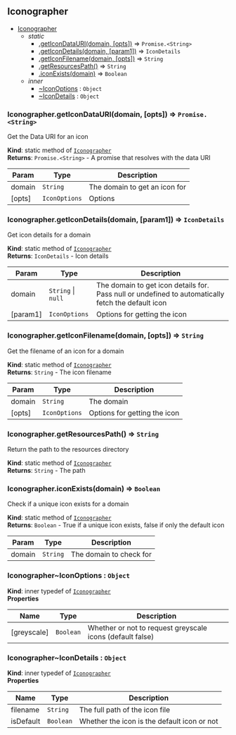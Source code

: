 <a name="module_Iconographer"></a>

## Iconographer

* [Iconographer](#module_Iconographer)
    * _static_
        * [.getIconDataURI(domain, [opts])](#module_Iconographer.getIconDataURI) ⇒ <code>Promise.&lt;String&gt;</code>
        * [.getIconDetails(domain, [param1])](#module_Iconographer.getIconDetails) ⇒ <code>IconDetails</code>
        * [.getIconFilename(domain, [opts])](#module_Iconographer.getIconFilename) ⇒ <code>String</code>
        * [.getResourcesPath()](#module_Iconographer.getResourcesPath) ⇒ <code>String</code>
        * [.iconExists(domain)](#module_Iconographer.iconExists) ⇒ <code>Boolean</code>
    * _inner_
        * [~IconOptions](#module_Iconographer..IconOptions) : <code>Object</code>
        * [~IconDetails](#module_Iconographer..IconDetails) : <code>Object</code>

<a name="module_Iconographer.getIconDataURI"></a>

### Iconographer.getIconDataURI(domain, [opts]) ⇒ <code>Promise.&lt;String&gt;</code>
Get the Data URI for an icon

**Kind**: static method of [<code>Iconographer</code>](#module_Iconographer)  
**Returns**: <code>Promise.&lt;String&gt;</code> - A promise that resolves with the data URI  

| Param | Type | Description |
| --- | --- | --- |
| domain | <code>String</code> | The domain to get an icon for |
| [opts] | <code>IconOptions</code> | Options |

<a name="module_Iconographer.getIconDetails"></a>

### Iconographer.getIconDetails(domain, [param1]) ⇒ <code>IconDetails</code>
Get icon details for a domain

**Kind**: static method of [<code>Iconographer</code>](#module_Iconographer)  
**Returns**: <code>IconDetails</code> - Icon details  

| Param | Type | Description |
| --- | --- | --- |
| domain | <code>String</code> \| <code>null</code> | The domain to get icon details for. Pass null or undefined  to automatically fetch the default icon |
| [param1] | <code>IconOptions</code> | Options for getting the icon |

<a name="module_Iconographer.getIconFilename"></a>

### Iconographer.getIconFilename(domain, [opts]) ⇒ <code>String</code>
Get the filename of an icon for a domain

**Kind**: static method of [<code>Iconographer</code>](#module_Iconographer)  
**Returns**: <code>String</code> - The icon filename  

| Param | Type | Description |
| --- | --- | --- |
| domain | <code>String</code> | The domain |
| [opts] | <code>IconOptions</code> | Options for getting the icon |

<a name="module_Iconographer.getResourcesPath"></a>

### Iconographer.getResourcesPath() ⇒ <code>String</code>
Return the path to the resources directory

**Kind**: static method of [<code>Iconographer</code>](#module_Iconographer)  
**Returns**: <code>String</code> - The path  
<a name="module_Iconographer.iconExists"></a>

### Iconographer.iconExists(domain) ⇒ <code>Boolean</code>
Check if a unique icon exists for a domain

**Kind**: static method of [<code>Iconographer</code>](#module_Iconographer)  
**Returns**: <code>Boolean</code> - True if a unique icon exists, false if only the default icon  

| Param | Type | Description |
| --- | --- | --- |
| domain | <code>String</code> | The domain to check for |

<a name="module_Iconographer..IconOptions"></a>

### Iconographer~IconOptions : <code>Object</code>
**Kind**: inner typedef of [<code>Iconographer</code>](#module_Iconographer)  
**Properties**

| Name | Type | Description |
| --- | --- | --- |
| [greyscale] | <code>Boolean</code> | Whether or not to request greyscale icons (default false) |

<a name="module_Iconographer..IconDetails"></a>

### Iconographer~IconDetails : <code>Object</code>
**Kind**: inner typedef of [<code>Iconographer</code>](#module_Iconographer)  
**Properties**

| Name | Type | Description |
| --- | --- | --- |
| filename | <code>String</code> | The full path of the icon file |
| isDefault | <code>Boolean</code> | Whether the icon is the default icon or not |


